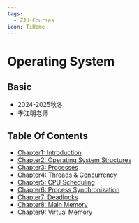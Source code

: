 ```yaml
---
tags:
  - ZJU-Courses
icon: TiHome
---
```


# Operating System

## Basic

- 2024-2025秋冬
- 季江明老师

## Table Of Contents

- [Chapter1: Introduction](Chapter1/Chapter1.md)
- [Chapter2: Operating System Structures](Chapter2/Chapter2.md)
- [Chapter3: Processes](Chapter3/Chapter3.md)
- [Chapter4: Threads & Concurrency](Chapter4/Chapter4.md)
- [Chapter5: CPU Scheduling](Chapter5/Chapter5.md)
- [Chapter6: Process Synchronization](Chapter6/Chapter6.md)
- [Chapter7: Deadlocks](Chapter7/Chapter7.md)
- [Chapter8: Main Memory](Chapter8/Chapter8.md)
- [Chapter9: Virtual Memory](Chapter9/Chapter9.md)
